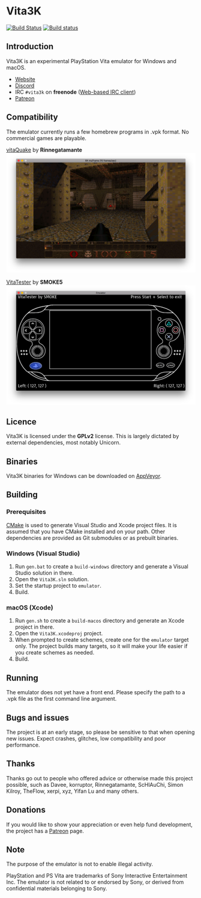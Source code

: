 # Vita3K
[![Build Status](https://travis-ci.org/Vita3K/Vita3K.svg?branch=master)](https://travis-ci.org/Vita3K/Vita3K)
[![Build status](https://ci.appveyor.com/api/projects/status/tlvkwrsj13vq3gor/branch/master?svg=true)](https://ci.appveyor.com/project/Vita3K/vita3k/branch/master)
## Introduction
Vita3K is an experimental PlayStation Vita emulator for Windows and macOS.

* [Website](https://Vita3K.github.io/)
* [Discord](https://discord.gg/6aGwQzh)
* IRC `#vita3k` on **freenode** ([Web-based IRC client](https://webchat.freenode.net/?channels=%23vita3k))
* [Patreon](https://www.patreon.com/Vita3K)

## Compatibility
The emulator currently runs a few homebrew programs in .vpk format. No commercial games are playable.

[vitaQuake](https://github.com/Rinnegatamante/vitaQuake) by **Rinnegatamante**
![](docs/screenshots/vitaQuake.png)

[VitaTester](https://github.com/SMOKE5/VitaTester) by **SMOKE5**
![](docs/screenshots/VitaTester.png)

## Licence
Vita3K is licensed under the **GPLv2** license. This is largely dictated by external dependencies, most notably Unicorn.

## Binaries

Vita3K binaries for Windows can be downloaded on [AppVeyor](https://ci.appveyor.com/project/Vita3K/vita3k/branch/master/artifacts).

## Building
### Prerequisites
[CMake](https://cmake.org/) is used to generate Visual Studio and Xcode project files. It is assumed that you have CMake installed and on your path. Other dependencies are provided as Git submodules or as prebuilt binaries.

### Windows (Visual Studio)
1. Run `gen.bat` to create a `build-windows` directory and generate a Visual Studio solution in there.
2. Open the `Vita3K.sln` solution.
3. Set the startup project to `emulator`.
4. Build.

### macOS (Xcode)
1. Run `gen.sh` to create a `build-macos` directory and generate an Xcode project in there.
2. Open the `Vita3K.xcodeproj` project.
3. When prompted to create schemes, create one for the `emulator` target only. The project builds many targets, so it will make your life easier if you create schemes as needed.
4. Build.

## Running
The emulator does not yet have a front end. Please specify the path to a .vpk file as the first command line argument.

## Bugs and issues
The project is at an early stage, so please be sensitive to that when opening new issues. Expect crashes, glitches, low compatibility and poor performance.

## Thanks
Thanks go out to people who offered advice or otherwise made this project possible, such as Davee, korruptor, Rinnegatamante, ScHlAuChi, Simon Kilroy, TheFlow, xerpi, xyz, Yifan Lu and many others.

## Donations
If you would like to show your appreciation or even help fund development, the project has a [Patreon](https://www.patreon.com/Vita3K) page.

## Note
The purpose of the emulator is not to enable illegal activity. 

PlayStation and PS Vita are trademarks of Sony Interactive Entertainment Inc. The emulator is not related to or endorsed by Sony, or derived from confidential materials belonging to Sony.
